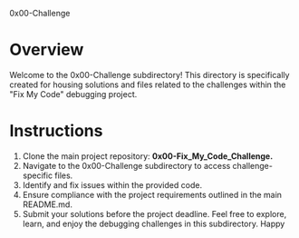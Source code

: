 0x00-Challenge
# Overview
Welcome to the 0x00-Challenge subdirectory! This directory is specifically created for housing solutions and files related to the challenges within the "Fix My Code" debugging project.

# Instructions
1. Clone the main project repository: **0x00-Fix_My_Code_Challenge.**
2. Navigate to the 0x00-Challenge subdirectory to access challenge-specific files.
3. Identify and fix issues within the provided code.
4. Ensure compliance with the project requirements outlined in the main README.md.
5. Submit your solutions before the project deadline.
Feel free to explore, learn, and enjoy the debugging challenges in this subdirectory. Happy 
